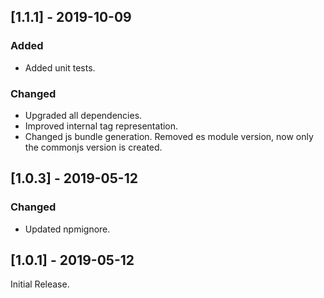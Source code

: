 ## [1.1.1] - 2019-10-09
### Added
* Added unit tests.
### Changed
* Upgraded all dependencies.
* Improved internal tag representation.
* Changed js bundle generation. Removed es module version, now only the commonjs version is created.

## [1.0.3] - 2019-05-12
### Changed
* Updated npmignore.

## [1.0.1] - 2019-05-12
Initial Release.
